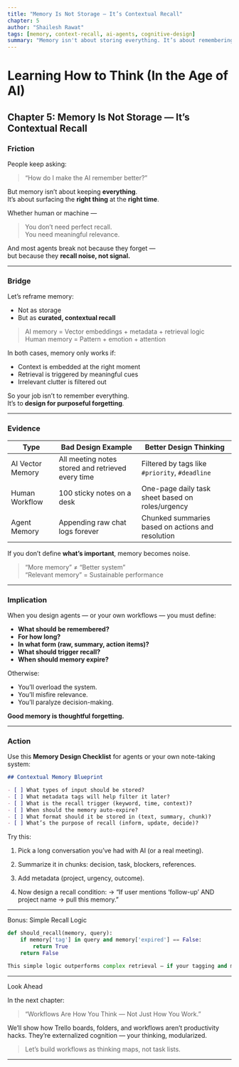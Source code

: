 ```yaml
---
title: "Memory Is Not Storage — It’s Contextual Recall"
chapter: 5
author: "Shailesh Rawat"
tags: [memory, context-recall, ai-agents, cognitive-design]
summary: "Memory isn't about storing everything. It’s about remembering what matters — when it matters. This chapter reframes memory as dynamic context, not static storage."
---
```


# Learning How to Think (In the Age of AI)

## Chapter 5: Memory Is Not Storage — It’s Contextual Recall

### Friction

People keep asking:  
> “How do I make the AI remember better?”

But memory isn’t about keeping **everything**.  
It’s about surfacing the **right thing** at the **right time**.

Whether human or machine —  
> You don’t need perfect recall.  
> You need meaningful relevance.

And most agents break not because they forget —  
but because they **recall noise, not signal.**

---

### Bridge

Let’s reframe memory:  
- Not as storage  
- But as **curated, contextual recall**

> AI memory = Vector embeddings + metadata + retrieval logic  
> Human memory = Pattern + emotion + attention

In both cases, memory only works if:
- Context is embedded at the right moment
- Retrieval is triggered by meaningful cues
- Irrelevant clutter is filtered out

So your job isn’t to remember everything.  
It’s to **design for purposeful forgetting**.

---

### Evidence

| Type            | Bad Design Example                                         | Better Design Thinking                             |
|------------------|------------------------------------------------------------|----------------------------------------------------|
| AI Vector Memory | All meeting notes stored and retrieved every time         | Filtered by tags like `#priority`, `#deadline`     |
| Human Workflow   | 100 sticky notes on a desk                                | One-page daily task sheet based on roles/urgency   |
| Agent Memory     | Appending raw chat logs forever                           | Chunked summaries based on actions and resolution  |

If you don’t define **what’s important**, memory becomes noise.

> “More memory” ≠ “Better system”  
> “Relevant memory” = Sustainable performance

---

### Implication

When you design agents — or your own workflows — you must define:

- **What should be remembered?**
- **For how long?**
- **In what form (raw, summary, action items)?**
- **What should trigger recall?**
- **When should memory expire?**

Otherwise:
- You’ll overload the system.
- You’ll misfire relevance.
- You’ll paralyze decision-making.

**Good memory is thoughtful forgetting.**

---

### Action

Use this **Memory Design Checklist** for agents or your own note-taking system:

```markdown
## Contextual Memory Blueprint

- [ ] What types of input should be stored?
- [ ] What metadata tags will help filter it later?
- [ ] What is the recall trigger (keyword, time, context)?
- [ ] When should the memory auto-expire?
- [ ] What format should it be stored in (text, summary, chunk)?
- [ ] What’s the purpose of recall (inform, update, decide)?
```

Try this:

1. Pick a long conversation you’ve had with AI (or a real meeting).


2. Summarize it in chunks: decision, task, blockers, references.


3. Add metadata (project, urgency, outcome).


4. Now design a recall condition:
→ “If user mentions ‘follow-up’ AND project name → pull this memory.”




---

Bonus: Simple Recall Logic

```python
def should_recall(memory, query):
    if memory['tag'] in query and memory['expired'] == False:
        return True
    return False

This simple logic outperforms complex retrieval — if your tagging and memory curation is solid.
```

---

Look Ahead

In the next chapter:

> “Workflows Are How You Think — Not Just How You Work.”



We’ll show how Trello boards, folders, and workflows aren’t productivity hacks.
They’re externalized cognition — your thinking, modularized.

> Let’s build workflows as thinking maps, not task lists.




---

